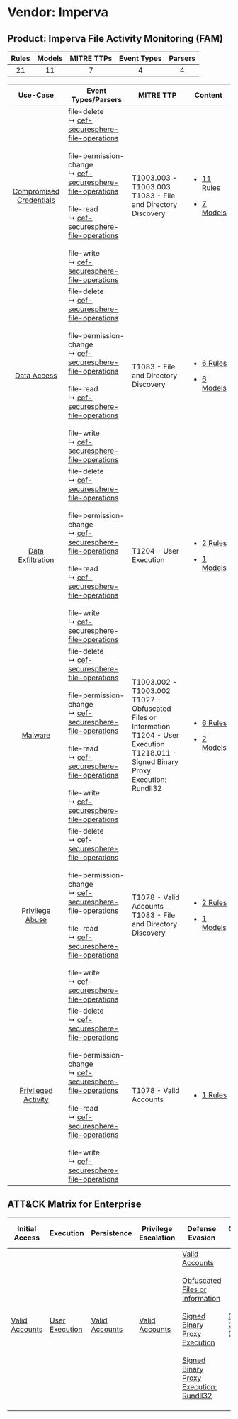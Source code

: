 Vendor: Imperva
===============
Product: Imperva File Activity Monitoring (FAM)
-----------------------------------------------
| Rules | Models | MITRE TTPs | Event Types | Parsers |
|:-----:|:------:|:----------:|:-----------:|:-------:|
|  21   |   11   |     7      |      4      |    4    |

|                                  Use-Case                                  | Event Types/Parsers                                                                                                                                                                                                                                                                                                                                                                                                                                                                                  | MITRE TTP                                                                                                                                             | Content                                                                                                                                            |
|:--------------------------------------------------------------------------:| ---------------------------------------------------------------------------------------------------------------------------------------------------------------------------------------------------------------------------------------------------------------------------------------------------------------------------------------------------------------------------------------------------------------------------------------------------------------------------------------------------- | ----------------------------------------------------------------------------------------------------------------------------------------------------- | -------------------------------------------------------------------------------------------------------------------------------------------------- |
| [Compromised Credentials](../../../UseCases/uc_compromised_credentials.md) |  file-delete<br> ↳ [cef-securesphere-file-operations](Parsers/parserContent_cef-securesphere-file-operations.md)<br><br> file-permission-change<br> ↳ [cef-securesphere-file-operations](Parsers/parserContent_cef-securesphere-file-operations.md)<br><br> file-read<br> ↳ [cef-securesphere-file-operations](Parsers/parserContent_cef-securesphere-file-operations.md)<br><br> file-write<br> ↳ [cef-securesphere-file-operations](Parsers/parserContent_cef-securesphere-file-operations.md)<br> | T1003.003 - T1003.003<br>T1083 - File and Directory Discovery<br>                                                                                     | [<ul><li>11 Rules</li></ul><ul><li>7 Models</li></ul>](Rules_Models/r_m_imperva_imperva_file_activity_monitoring_(fam)_Compromised_Credentials.md) |
|             [Data Access](../../../UseCases/uc_data_access.md)             |  file-delete<br> ↳ [cef-securesphere-file-operations](Parsers/parserContent_cef-securesphere-file-operations.md)<br><br> file-permission-change<br> ↳ [cef-securesphere-file-operations](Parsers/parserContent_cef-securesphere-file-operations.md)<br><br> file-read<br> ↳ [cef-securesphere-file-operations](Parsers/parserContent_cef-securesphere-file-operations.md)<br><br> file-write<br> ↳ [cef-securesphere-file-operations](Parsers/parserContent_cef-securesphere-file-operations.md)<br> | T1083 - File and Directory Discovery<br>                                                                                                              | [<ul><li>6 Rules</li></ul><ul><li>6 Models</li></ul>](Rules_Models/r_m_imperva_imperva_file_activity_monitoring_(fam)_Data_Access.md)              |
|       [Data Exfiltration](../../../UseCases/uc_data_exfiltration.md)       |  file-delete<br> ↳ [cef-securesphere-file-operations](Parsers/parserContent_cef-securesphere-file-operations.md)<br><br> file-permission-change<br> ↳ [cef-securesphere-file-operations](Parsers/parserContent_cef-securesphere-file-operations.md)<br><br> file-read<br> ↳ [cef-securesphere-file-operations](Parsers/parserContent_cef-securesphere-file-operations.md)<br><br> file-write<br> ↳ [cef-securesphere-file-operations](Parsers/parserContent_cef-securesphere-file-operations.md)<br> | T1204 - User Execution<br>                                                                                                                            | [<ul><li>2 Rules</li></ul><ul><li>1 Models</li></ul>](Rules_Models/r_m_imperva_imperva_file_activity_monitoring_(fam)_Data_Exfiltration.md)        |
|                 [Malware](../../../UseCases/uc_malware.md)                 |  file-delete<br> ↳ [cef-securesphere-file-operations](Parsers/parserContent_cef-securesphere-file-operations.md)<br><br> file-permission-change<br> ↳ [cef-securesphere-file-operations](Parsers/parserContent_cef-securesphere-file-operations.md)<br><br> file-read<br> ↳ [cef-securesphere-file-operations](Parsers/parserContent_cef-securesphere-file-operations.md)<br><br> file-write<br> ↳ [cef-securesphere-file-operations](Parsers/parserContent_cef-securesphere-file-operations.md)<br> | T1003.002 - T1003.002<br>T1027 - Obfuscated Files or Information<br>T1204 - User Execution<br>T1218.011 - Signed Binary Proxy Execution: Rundll32<br> | [<ul><li>6 Rules</li></ul><ul><li>2 Models</li></ul>](Rules_Models/r_m_imperva_imperva_file_activity_monitoring_(fam)_Malware.md)                  |
|         [Privilege Abuse](../../../UseCases/uc_privilege_abuse.md)         |  file-delete<br> ↳ [cef-securesphere-file-operations](Parsers/parserContent_cef-securesphere-file-operations.md)<br><br> file-permission-change<br> ↳ [cef-securesphere-file-operations](Parsers/parserContent_cef-securesphere-file-operations.md)<br><br> file-read<br> ↳ [cef-securesphere-file-operations](Parsers/parserContent_cef-securesphere-file-operations.md)<br><br> file-write<br> ↳ [cef-securesphere-file-operations](Parsers/parserContent_cef-securesphere-file-operations.md)<br> | T1078 - Valid Accounts<br>T1083 - File and Directory Discovery<br>                                                                                    | [<ul><li>2 Rules</li></ul><ul><li>1 Models</li></ul>](Rules_Models/r_m_imperva_imperva_file_activity_monitoring_(fam)_Privilege_Abuse.md)          |
|     [Privileged Activity](../../../UseCases/uc_privileged_activity.md)     |  file-delete<br> ↳ [cef-securesphere-file-operations](Parsers/parserContent_cef-securesphere-file-operations.md)<br><br> file-permission-change<br> ↳ [cef-securesphere-file-operations](Parsers/parserContent_cef-securesphere-file-operations.md)<br><br> file-read<br> ↳ [cef-securesphere-file-operations](Parsers/parserContent_cef-securesphere-file-operations.md)<br><br> file-write<br> ↳ [cef-securesphere-file-operations](Parsers/parserContent_cef-securesphere-file-operations.md)<br> | T1078 - Valid Accounts<br>                                                                                                                            | [<ul><li>1 Rules</li></ul>](Rules_Models/r_m_imperva_imperva_file_activity_monitoring_(fam)_Privileged_Activity.md)                                |

ATT&CK Matrix for Enterprise
----------------------------
| Initial Access                                                      | Execution                                                           | Persistence                                                         | Privilege Escalation                                                | Defense Evasion                                                                                                                                                                                                                                                                                                                           | Credential Access                                                          | Discovery                                                                         | Lateral Movement | Collection | Command and Control | Exfiltration | Impact |
| ------------------------------------------------------------------- | ------------------------------------------------------------------- | ------------------------------------------------------------------- | ------------------------------------------------------------------- | ----------------------------------------------------------------------------------------------------------------------------------------------------------------------------------------------------------------------------------------------------------------------------------------------------------------------------------------- | -------------------------------------------------------------------------- | --------------------------------------------------------------------------------- | ---------------- | ---------- | ------------------- | ------------ | ------ |
| [Valid Accounts](https://attack.mitre.org/techniques/T1078)<br><br> | [User Execution](https://attack.mitre.org/techniques/T1204)<br><br> | [Valid Accounts](https://attack.mitre.org/techniques/T1078)<br><br> | [Valid Accounts](https://attack.mitre.org/techniques/T1078)<br><br> | [Valid Accounts](https://attack.mitre.org/techniques/T1078)<br><br>[Obfuscated Files or Information](https://attack.mitre.org/techniques/T1027)<br><br>[Signed Binary Proxy Execution](https://attack.mitre.org/techniques/T1218)<br><br>[Signed Binary Proxy Execution: Rundll32](https://attack.mitre.org/techniques/T1218/011)<br><br> | [OS Credential Dumping](https://attack.mitre.org/techniques/T1003)<br><br> | [File and Directory Discovery](https://attack.mitre.org/techniques/T1083)<br><br> |                  |            |                     |              |        |